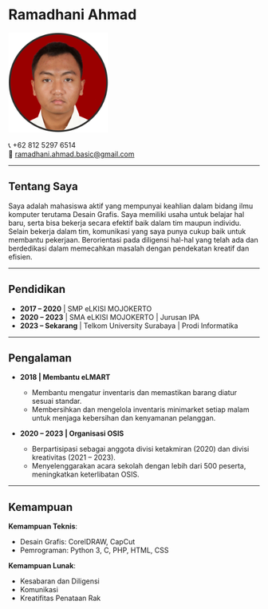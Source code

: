 # Ramadhani Ahmad
<img src="pp.png" alt="Foto Ramadhani Ahmad" height="200">

📞 +62 812 5297 6514  
📧 ramadhani.ahmad.basic@gmail.com  

---

## Tentang Saya
Saya adalah mahasiswa aktif yang mempunyai keahlian dalam bidang ilmu komputer terutama Desain Grafis. Saya memiliki usaha untuk belajar hal baru, serta bisa bekerja secara efektif baik dalam tim maupun individu. Selain bekerja dalam tim, komunikasi yang saya punya cukup baik untuk membantu pekerjaan. Berorientasi pada diligensi hal-hal yang telah ada dan berdedikasi dalam memecahkan masalah dengan pendekatan kreatif dan efisien.

---

## Pendidikan
- **2017 – 2020** | SMP eLKISI MOJOKERTO  
- **2020 – 2023** | SMA eLKISI MOJOKERTO | Jurusan IPA  
- **2023 – Sekarang** | Telkom University Surabaya | Prodi Informatika  

---

## Pengalaman
- **2018 | Membantu eLMART**  
  - Membantu mengatur inventaris dan memastikan barang diatur sesuai standar.  
  - Membersihkan dan mengelola inventaris minimarket setiap malam untuk menjaga kebersihan dan kenyamanan pelanggan.  

- **2020 – 2023 | Organisasi OSIS**  
  - Berpartisipasi sebagai anggota divisi ketakmiran (2020) dan divisi kreativitas (2021 – 2023).  
  - Menyelenggarakan acara sekolah dengan lebih dari 500 peserta, meningkatkan keterlibatan OSIS.  

---

## Kemampuan
**Kemampuan Teknis**:  
- Desain Grafis: CorelDRAW, CapCut
- Pemrograman: Python 3, C, PHP, HTML, CSS

**Kemampuan Lunak**:  
- Kesabaran dan Diligensi  
- Komunikasi  
- Kreatifitas Penataan Rak  
